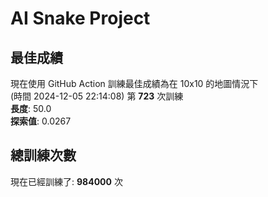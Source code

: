 
# AI Snake Project

## **最佳成績**















































































































































































































































































































現在使用 GitHub Action 訓練最佳成績為在 10x10 的地圖情況下  
(時間 2024-12-05 22:14:08) 第 **723** 次訓練  
**長度**: 50.0  
**探索值**: 0.0267































































































































































































































































































































































































































































































































































































































## 總訓練次數
現在已經訓練了: **984000** 次
